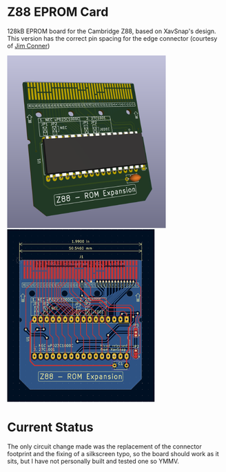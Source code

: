 # Z88 EPROM Card
128kB EPROM board for the Cambridge Z88, based on XavSnap's design.<br />
This version has the correct pin spacing for the edge connector (courtesy of [Jim Conner](github.com/jimconner))

<img src="img/3D_render.png" height="400" />&emsp;<img src="img/PCB_layout.png" height="400" />


# Current Status
The only circuit change made was the replacement of the connector footprint and the fixing of a silkscreen typo, so the board should work as it sits, but I have not personally built and tested one so YMMV.

